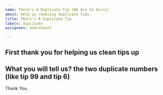 ```yaml
---
name: There's A Duplicate Tip (We Are So Sorry)
about: Help us removing duplicate tips
title: There's A Duplicate Tip
labels: duplicate
assignees: andronasef

---
```


## First thank you for helping us clean tips up

## What you will tell us? the two duplicate numbers (like tip 99 and tip 6)

Thank You.
